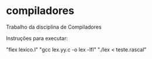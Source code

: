 # compiladores
Trabalho da disciplina de Compiladores


Instruções para executar:

"flex lexico.l"
"gcc lex.yy.c -o lex -lfl"
"./lex < teste.rascal"